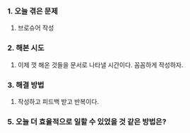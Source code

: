 
### **1. 오늘 겪은 문제**

1.  브로슈어 작성


### **2. 해본 시도**
1. 이제 껏 해온 것들을 문서로 나타낼 시간이다. 꼼꼼하게 작성하자.


### **3. 해결 방법**
1. 작성하고 피드백 받고 반복이다.


### **5. 오늘 더 효율적으로 일할 수 있었을 것 같은 방법은?**
